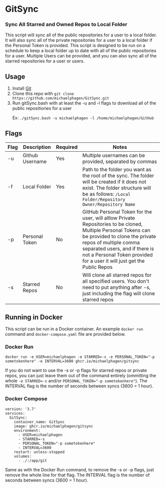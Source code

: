 # GitSync
### Sync All Starred and Owned Repos to Local Folder
This script will sync all of the public repositories for a user to a local folder.  It will also sync all of the private repositories for a user to a local folder if the Personal Token is provided.  This script is designed to be run on a schedule to keep a local folder up to date with all of the public repositories for a user. Multiple Users can be provided, and you can also sync all of the starred repositories for a user or users.
## Usage
1. Install [Git](https://git-scm.com/downloads)
2. Clone this repo with `git clone https://github.com/michaelphagen/GitSync.git`
3. Run gitSync.bash with at least the -u and -l flags to download all of the public repositiories for a user

&nbsp;&nbsp;&nbsp;&nbsp;&nbsp;&nbsp;Ex: ```./gitSync.bash -u michaelphagen -l /home/michaelphagen/GitHub```

## Flags
| Flag | Description | Required | Notes |
| --- | --- | --- | --- |
| -u | Github Username | Yes | Multiple usernames can be provided, separated by commas |
| -f | Local Folder | Yes | Path to the folder you want as the root of the sync. The folder will be created if it does not exist. The folder structure will be as follows: ```/Local Folder/Repository Owner/Repository Name``` |
| -p | Personal Token | No | GitHub Personal Token for the user, will alllow Private Repositories to be cloned, Multiple Personal Tokens can be provided to clone the private repos of multiple comma separated users, and if there is not a Personal Token provided for a user it will just get the Public Repos|
| -s | Starred Repos | No | Will clone all starred repos for all specified users. You don't need to put anything after -s, just including the flag will clone starred repos |

## Running in Docker
This script can be run in a Docker container.  An example `docker run` command and `docker-compose.yaml` file are provided below.
### Docker Run
```
docker run -e USER=michaelphagen -e STARRED=-s -e PERSONAL_TOKEN="-p sometokenhere" -e INTERVAL=3600 ghcr.io/michaelphagen/gitsync
```

If you do not want to use the -s or -p flags for starred repos or private repos, you can just leave them out of the command entirely (ommitting the whole `-e STARRED=-s` and/or `PERSONAL_TOKEN="-p sometokenhere"`). The INTERVAL flag is the number of seconds between syncs (3600 = 1 hour).
### Docker Compose
```
version: '3.7'
services:
  GitSync:
    container_name: GitSync
    image: ghcr.io/michaelphagen/gitsync
    environment:
      - USER=michaelphagen
      - STARRED=-s
      - PERSONAL_TOKEN="-p sometokenhere"
      - INTERVAL=3600
    restart: unless-stopped
    volumes:
      - ./:/app/git
```
Same as with the Docker Run command, to remove the -s or -p flags, just remove the whole line for that flag. The INTERVAL flag is the number of seconds between syncs (3600 = 1 hour).